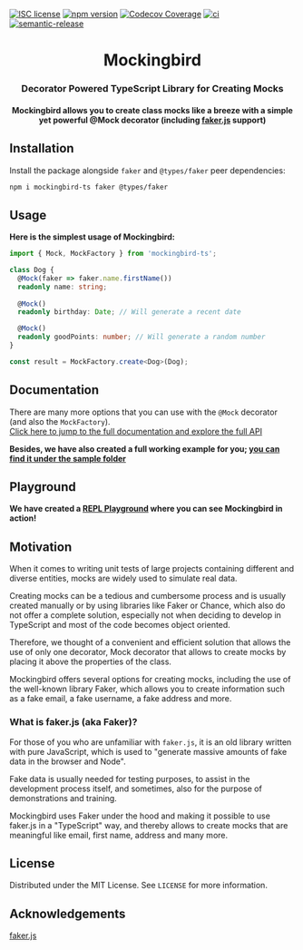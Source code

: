 [![ISC license](http://img.shields.io/badge/license-MIT-brightgreen.svg)](http://opensource.org/licenses/MIT)
[![npm version](http://img.shields.io/npm/v/mockingbird-ts.svg?style=flat)](https://npmjs.org/package/mockingbird-ts "View this project on npm")
[![Codecov Coverage](https://img.shields.io/codecov/c/github/omermorad/mockingbird-ts/master.svg?style=flat-square)](https://codecov.io/gh/omermorad/mockingbird-ts)
[![ci](https://github.com/omermorad/mockingbird-ts/actions/workflows/release.yml/badge.svg?branch=master)](https://github.com/{userName}/{repoName}/actions)
[![semantic-release](https://img.shields.io/badge/%20%20%F0%9F%93%A6%F0%9F%9A%80-semantic--release-e10079.svg)](https://github.com/semantic-release/semantic-release)

<p align="center">
  <!-- <img width="450" src="https://github.com/omermorad/mockingbird-ts/blob/master/docs/logo.png" alt="Mockingbird Logo"> -->

  <h1 align="center">Mockingbird</h1>

  <h3 align="center">
    Decorator Powered TypeScript Library for Creating Mocks
  </h3>

  <h4 align="center">
    Mockingbird allows you to create class mocks like a breeze with a simple yet powerful @Mock decorator (including <a href="https://github.com/marak/Faker.js/">faker.js</a> support)
  </h4>
</p>

## Installation
Install the package alongside `faker` and `@types/faker` peer dependencies:

```bash
npm i mockingbird-ts faker @types/faker
```

## Usage

**Here is the simplest usage of Mockingbird:**

```typescript
import { Mock, MockFactory } from 'mockingbird-ts';

class Dog {
  @Mock(faker => faker.name.firstName())
  readonly name: string;
  
  @Mock()
  readonly birthday: Date; // Will generate a recent date

  @Mock()
  readonly goodPoints: number; // Will generate a random number
}

const result = MockFactory.create<Dog>(Dog);
```

## Documentation

There are many more options that you can use with the `@Mock` decorator (and also the `MockFactory`). \
[Click here to jump to the full documentation and explore the full API](https://github.com/omermorad/faker.ts/blob/master/docs/README.md)

**Besides, we have also created a full working example for you; [you can find it under
the sample folder](https://github.com/omermorad/mockingbird-ts/tree/master/sample)**


## Playground
**We have created a [REPL Playground](https://repl.it/@omermorad/Mockingbird-Playground) where you can see Mockingbird in action!**

## Motivation
When it comes to writing unit tests of large projects containing different and
diverse entities, mocks are widely used to simulate real data.

Creating mocks can be a tedious and cumbersome process and is usually created
manually or by using libraries like Faker or Chance, which also do not offer a complete solution,
especially not when deciding to develop in TypeScript and most of the code becomes object oriented.

Therefore, we thought of a convenient and efficient solution that allows the use
of only one decorator, Mock decorator that allows to create mocks by placing it above the properties of the class.

Mockingbird offers several options for creating mocks, including the use of the
well-known library Faker, which allows you to create information such as a fake email, a fake username,
a fake address and more.

### What is faker.js (aka Faker)?
For those of you who are unfamiliar with `faker.js`, it is an old library written
with pure JavaScript, which is used to "generate massive amounts of fake data in
the browser and Node".

Fake data is usually needed for testing purposes, to assist in the development process itself,
and sometimes, also for the purpose of demonstrations and training.

Mockingbird uses Faker under the hood and making it possible to use faker.js in
a "TypeScript" way, and thereby allows to create mocks that are meaningful like
email, first name, address and many more.

## License
Distributed under the MIT License. See `LICENSE` for more information.

## Acknowledgements
[faker.js](https://github.com/marak/Faker.js)

